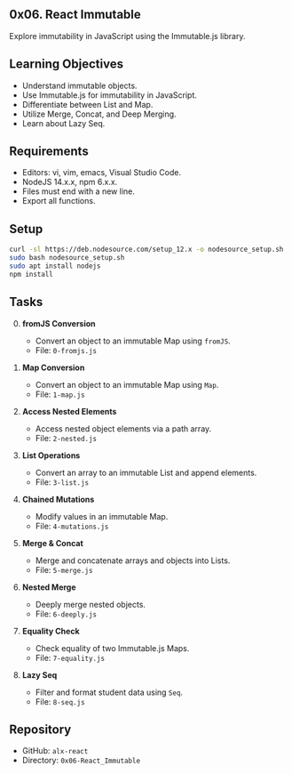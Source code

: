 ## 0x06. React Immutable


Explore immutability in JavaScript using the Immutable.js library.

## Learning Objectives

- Understand immutable objects.
- Use Immutable.js for immutability in JavaScript.
- Differentiate between List and Map.
- Utilize Merge, Concat, and Deep Merging.
- Learn about Lazy Seq.

## Requirements

- Editors: vi, vim, emacs, Visual Studio Code.
- NodeJS 14.x.x, npm 6.x.x.
- Files must end with a new line.
- Export all functions.

## Setup

```bash
curl -sl https://deb.nodesource.com/setup_12.x -o nodesource_setup.sh
sudo bash nodesource_setup.sh
sudo apt install nodejs
npm install
```

## Tasks

0. **fromJS Conversion**
   - Convert an object to an immutable Map using `fromJS`.
   - File: `0-fromjs.js`

1. **Map Conversion**
   - Convert an object to an immutable Map using `Map`.
   - File: `1-map.js`

2. **Access Nested Elements**
   - Access nested object elements via a path array.
   - File: `2-nested.js`

3. **List Operations**
   - Convert an array to an immutable List and append elements.
   - File: `3-list.js`

4. **Chained Mutations**
   - Modify values in an immutable Map.
   - File: `4-mutations.js`

5. **Merge & Concat**
   - Merge and concatenate arrays and objects into Lists.
   - File: `5-merge.js`

6. **Nested Merge**
   - Deeply merge nested objects.
   - File: `6-deeply.js`

7. **Equality Check**
   - Check equality of two Immutable.js Maps.
   - File: `7-equality.js`

8. **Lazy Seq**
   - Filter and format student data using `Seq`.
   - File: `8-seq.js`

## Repository

- GitHub: `alx-react`
- Directory: `0x06-React_Immutable`
